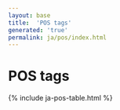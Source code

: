 ```yaml
---
layout: base
title:  'POS tags'
generated: 'true'
permalink: ja/pos/index.html
---
```


# POS tags

{% include ja-pos-table.html %}
